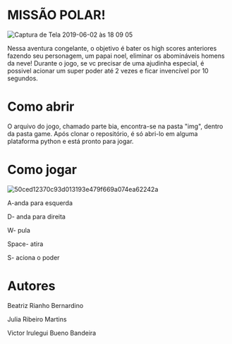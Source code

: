 # MISSÃO POLAR!

![Captura de Tela 2019-06-02 às 18 09 05](https://user-images.githubusercontent.com/49560323/58767525-bc108800-8562-11e9-9442-3e902d63a0ad.png)


  Nessa aventura congelante, o objetivo é bater os high scores anteriores fazendo seu personagem, um papai noel, eliminar os abomináveis homens da neve! Durante o jogo, se vc precisar de uma ajudinha especial, é possivel acionar um super poder até 2 vezes e ficar invencível por 10 segundos.


# Como abrir

   O arquivo do jogo, chamado parte bia, encontra-se na pasta "img", dentro da pasta game. Após clonar o repositório, é só abri-lo em alguma plataforma python e está pronto para jogar.
   
   
  # Como jogar
![50ced12370c93d013193e479f669a074ea62242a](https://user-images.githubusercontent.com/49560323/58767642-e3685480-8564-11e9-9739-a56163251d4e.gif)
  
  
  
A-anda para esquerda

D- anda para direita

W- pula

Space- atira

S- aciona o poder


# Autores
Beatriz Rianho Bernardino

Julia Ribeiro Martins

Victor Irulegui Bueno Bandeira


